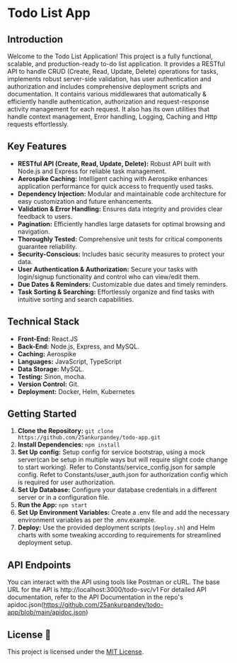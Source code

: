 # Todo List App

## Introduction

Welcome to the Todo List Application! This project is a fully functional, scalable, and production-ready to-do list application. It provides a RESTful API to handle CRUD (Create, Read, Update, Delete) operations for tasks, implements robust server-side validation, has user authentication and authorization and includes comprehensive deployment scripts and documentation. It contains various middlewares that automatically & efficiently handle authentication, authorization and request-response activity management for each request. It also has its own utilities that handle context management, Error handling, Logging, Caching and Http requests effortlessly.

## Key Features

- **RESTful API (Create, Read, Update, Delete):**  Robust API built with Node.js and Express for reliable task management.
- **Aerospike Caching:**  Intelligent caching with Aerospike enhances application performance for quick access to frequently used tasks.
- **Dependency Injection:**  Modular and maintainable code architecture for easy customization and future enhancements.
- **Validation & Error Handling:**  Ensures data integrity and provides clear feedback to users.
- **Pagination:**  Efficiently handles large datasets for optimal browsing and navigation.
- **Thoroughly Tested:**  Comprehensive unit tests for critical components guarantee reliability.
- **Security-Conscious:**  Includes basic security measures to protect your data.
- **User Authentication & Authorization:**  Secure your tasks with login/signup functionality and control who can view/edit them.
- **Due Dates & Reminders:**  Customizable due dates and timely reminders.
- **Task Sorting & Searching:**  Effortlessly organize and find tasks with intuitive sorting and search capabilities.

## Technical Stack

- **Front-End:**  React.JS
- **Back-End:** Node.js, Express, and MySQL.
- **Caching:** Aerospike
- **Languages:** JavaScript, TypeScript
- **Data Storage:**  MySQL.
- **Testing:**  Sinon, mocha.
- **Version Control:**  Git.
- **Deployment:** Docker, Helm, Kubernetes

## Getting Started

1. **Clone the Repository:** `git clone https://github.com/25ankurpandey/todo-app.git`
2. **Install Dependencies:** `npm install`
3. **Set Up config:** Setup config for service bootstrap, using a mock server(can be setup in multiple ways but will require slight code change to start working). Refer to Constants/service_config.json for sample config. Refet to Constants/user_auth.json for authorization config which is required for user authorization.
3. **Set Up Database:** Configure your database credentials in a different server or in a configuration file.
4. **Run the App:**  `npm start`
5. **Set Up Environment Variables:**  Create a .env file and add the necessary environment variables as per the .env.example.
6. **Deploy:** Use the provided deployment scripts (`deploy.sh`) and Helm charts with some tweaking according to requirements for streamlined deployment setup.

## API Endpoints
You can interact with the API using tools like Postman or cURL. The base URL for the API is http://localhost:3000/todo-svc/v1
For detailed API documentation, refer to the API Documentation in the repo's apidoc.json(https://github.com/25ankurpandey/todo-app/blob/main/apidoc.json)

## License 📄

This project is licensed under the [MIT License](LICENSE).